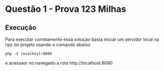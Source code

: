 # Questão 1 - Prova 123 Milhas

## Execução

Para executar corretamente essa solução basta iniciar um servidor local na raiz do projeto usando o comando abaixo:

`php -S localhost:8080`

e acessaor no navegado a rota http://localhost:8080